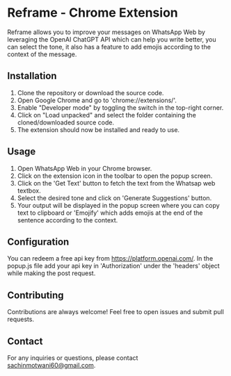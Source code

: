 
# Reframe - Chrome Extension

Reframe allows you to improve your messages on WhatsApp Web by leveraging the OpenAI ChatGPT API which can help you write better, you can select the tone, it also has a feature to add emojis according to the context of the message.




## Installation

1. Clone the repository or download the source code.
2. Open Google Chrome and go to 'chrome://extensions/'.
3. Enable "Developer mode" by toggling the switch in the top-right corner.
4. Click on "Load unpacked" and select the folder containing the cloned/downloaded source code.
5. The extension should now be installed and ready to use.
## Usage

1. Open WhatsApp Web in your Chrome browser.
2. Click on the extension icon in the toolbar to open the popup screen.
3. Click on the 'Get Text' button to fetch the text from the Whatsap web textbox.
4. Select the desired tone and click on 'Generate Suggestions' button.
5. Your output will be displayed in the popup screen where you can copy text to clipboard or 'Emojify' which adds emojis at the end of the sentence according to the context.
## Configuration

You can redeem a free api key from https://platform.openai.com/. In the popup.js file add your api key in 'Authorization' under the 'headers' object while making the post request.
## Contributing

Contributions are always welcome! Feel free to open issues and submit pull requests.


## Contact

For any inquiries or questions, please contact sachinmotwani60@gmail.com.